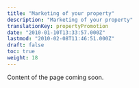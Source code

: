 ```yaml
---
title: "Marketing of your property"
description: "Marketing of your property"
translationKey: propertyPromotion
date: "2010-01-10T13:33:57.000Z"
lastmod: "2010-02-08T11:46:51.000Z"
draft: false
toc: true
weight: 18
---
```


Content of the page coming soon.
